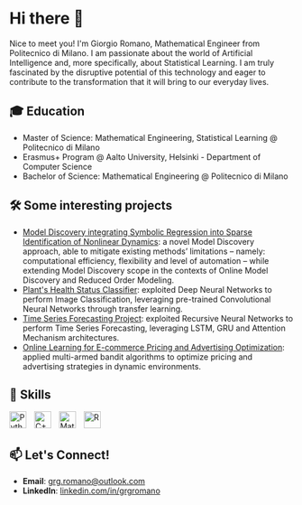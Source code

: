# Hi there 👋

Nice to meet you! I'm Giorgio Romano, Mathematical Engineer from Politecnico di Milano. I am passionate about the world of Artificial Intelligence and, more specifically, about Statistical Learning. I am truly fascinated by the disruptive potential of this technology and eager to contribute to the transformation that it will bring to our everyday lives.

## 🎓 Education
- Master of Science: Mathematical Engineering, Statistical Learning @ Politecnico di Milano
- Erasmus+ Program @ Aalto University, Helsinki - Department of Computer Science
- Bachelor of Science: Mathematical Engineering @ Politecnico di Milano

## 🛠️ Some interesting projects
- [Model Discovery integrating Symbolic Regression into Sparse Identification of Nonlinear Dynamics](https://github.com/grgromano/MD-Loop): a novel Model Discovery approach, able to mitigate existing methods’ limitations – namely: computational efficiency, flexibility and level of automation – while extending Model Discovery scope in the contexts of Online Model Discovery and Reduced Order Modeling.
- [Plant's Health Status Classifier](https://github.com/grgromano/image-classifier): exploited Deep Neural Networks to perform Image Classification, leveraging pre-trained Convolutional Neural Networks through transfer learning. 
- [Time Series Forecasting Project](https://github.com/grgromano/timeseries-forecasting): exploited Recursive Neural Networks to perform Time Series Forecasting, leveraging LSTM, GRU and Attention Mechanism architectures.
- [Online Learning for E-commerce Pricing and Advertising Optimization](https://github.com/grgromano/Online-PricingAdvertising): applied multi-armed bandit algorithms to optimize pricing and advertising strategies in dynamic environments.


## 🤹 Skills
<div>
  <img src="https://cdn.jsdelivr.net/gh/devicons/devicon/icons/python/python-original.svg" alt="Python" width="30" height="30" style="margin-right: 10px;"/>
  <img src="https://cdn.jsdelivr.net/gh/devicons/devicon/icons/cplusplus/cplusplus-original.svg" alt="C++" width="30" height="30" style="margin-right: 10px;"/>
  <img src="https://cdn.jsdelivr.net/gh/devicons/devicon/icons/matlab/matlab-original.svg" alt="Matlab" width="30" height="30" style="margin-right: 10px;"/>
  <img src="https://cdn.jsdelivr.net/gh/devicons/devicon/icons/r/r-original.svg" alt="R" width="30" height="30"/>
</div>


## 📫 Let's Connect!
- **Email**: [grg.romano@outlook.com](mailto:grg.romano@outlook.com)  
- **LinkedIn**: [linkedin.com/in/grgromano](https://www.linkedin.com/in/grgromano/)  



<!--
**grgromano/grgromano** is a ✨ _special_ ✨ repository because its `README.md` (this file) appears on your GitHub profile.

Here are some ideas to get you started:

- 🔭 I’m currently working on ...
- 🌱 I’m currently learning ...
- 👯 I’m looking to collaborate on ...
- 🤔 I’m looking for help with ...
- 💬 Ask me about ...
- 📫 How to reach me: ...
- 😄 Pronouns: ...
- ⚡ Fun fact: ...
-->

